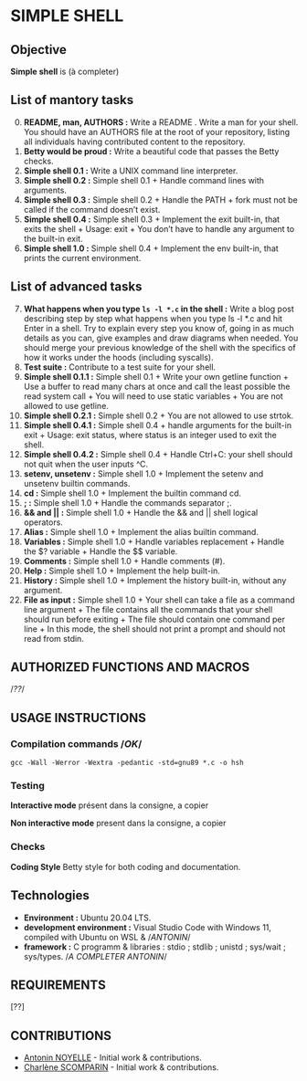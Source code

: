 # SIMPLE SHELL


## Objective 
**Simple shell** is (à completer)


## List of  mantory tasks
0. **README, man, AUTHORS :** Write a README . Write a man for your shell. You should have an AUTHORS file at the root of your repository, listing all individuals having contributed content to the repository. 
1. **Betty would be proud :** Write a beautiful code that passes the Betty checks.
2. **Simple shell 0.1 :** Write a UNIX command line interpreter.
3. **Simple shell 0.2 :** Simple shell 0.1 + Handle command lines with arguments.
4. **Simple shell 0.3 :** Simple shell 0.2 + Handle the PATH + fork must not be called if the command doesn’t exist.
5. **Simple shell 0.4 :** Simple shell 0.3 + Implement the exit built-in, that exits the shell + Usage: exit + You don’t have to handle any argument to the built-in exit.
6. **Simple shell 1.0 :** Simple shell 0.4 + Implement the env built-in, that prints the current environment.

## List of advanced tasks
7. **What happens when you type `ls -l *.c` in the shell :** Write a blog post describing step by step what happens when you type ls -l *.c and hit Enter in a shell. Try to explain every step you know of, going in as much details as you can, give examples and draw diagrams when needed. You should merge your previous knowledge of the shell with the specifics of how it works under the hoods (including syscalls).
8. **Test suite :** Contribute to a test suite for your shell.
9. **Simple shell 0.1.1 :** Simple shell 0.1 + Write your own getline function + Use a buffer to read many chars at once and call the least possible the read system call + You will need to use static variables + You are not allowed to use getline.
10. **Simple shell 0.2.1 :** Simple shell 0.2 + You are not allowed to use strtok.
11. **Simple shell 0.4.1 :** Simple shell 0.4 + handle arguments for the built-in exit + Usage: exit status, where status is an integer used to exit the shell.
12. **Simple shell 0.4.2 :** Simple shell 0.4 + Handle Ctrl+C: your shell should not quit when the user inputs ^C.
13. **setenv, unsetenv :** Simple shell 1.0 + Implement the setenv and unsetenv builtin commands.
14. **cd :** Simple shell 1.0 + Implement the builtin command cd.
15. **; :** Simple shell 1.0 + Handle the commands separator ;.
16. **&& and || :** Simple shell 1.0 + Handle the && and || shell logical operators.
17. **Alias :** Simple shell 1.0 + Implement the alias builtin command.
18. **Variables :** Simple shell 1.0 + Handle variables replacement + Handle the $? variable + Handle the $$ variable.
19. **Comments :** Simple shell 1.0 + Handle comments (#).
20. **Help :** Simple shell 1.0 + Implement the help built-in.
21. **History :** Simple shell 1.0 + Implement the history built-in, without any argument.
22. **File as input :** Simple shell 1.0 + Your shell can take a file as a command line argument + The file contains all the commands that your shell should run before exiting + The file should contain one command per line + In this mode, the shell should not print a prompt and should not read from stdin.


## AUTHORIZED FUNCTIONS AND MACROS
/*??*/


## USAGE INSTRUCTIONS
### Compilation commands /*OK*/
`gcc -Wall -Werror -Wextra -pedantic -std=gnu89 *.c -o hsh`

### Testing
**Interactive mode**
présent dans la consigne, a copier

**Non interactive mode**
present dans la consigne, a copier

### Checks
**Coding Style**
Betty style for both coding and documentation.


## Technologies
- **Environment :** Ubuntu 20.04 LTS.
- **development environment :** Visual Studio Code with Windows 11, compiled with Ubuntu on WSL & /*ANTONIN*/
- **framework :** C programm & libraries : stdio ; stdlib ; unistd ; sys/wait ; sys/types. /*A COMPLETER ANTONIN*/

## REQUIREMENTS
[??]

## CONTRIBUTIONS
- [Antonin NOYELLE](https://github.com/Ninotna) - Initial work & contributions.
- [Charlène SCOMPARIN](https://github.com/ChSPN) - Initial work & contributions.